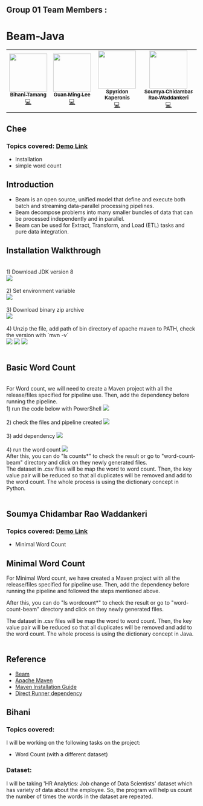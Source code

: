 ## Group 01 Team Members :
# Beam-Java
<table>
  <tr>
   <td align="center"><a href="https://github.com/blonbihani"><img src="https://avatars.githubusercontent.com/blonbihani" width="100px;" alt=""/><br /><sub><b>Bihani Tamang</b></sub></a><br /><a href="https://github.com/blonbihani" title="Code">💻</a></td>
  <td align="center"><a href="https://github.com/GuanMingChee"><img src="https://avatars.githubusercontent.com/GuanMingLee" width="100px;" alt=""/><br /><sub><b>Guan Ming Lee</b></sub></a><br /><a href="https://github.com/GuanMingChee" title="Code">💻</a></td>
  <td align="center"><a href="https://github.com/SpyridonKaperonis"><img src="https://avatars.githubusercontent.com/SpyridonKaperonis" width="100px;" alt=""/><br /><sub><b>Spyridon Kaperonis</b></sub></a><br /><a href="https://github.com/SpyridonKaperonis" title="Code">💻</a></td>
   <td align="center"><a href="https://github.com/soumyarao28"><img src="https://avatars.githubusercontent.com/soumyarao28" width="100px;" alt=""/><br /><sub><b>Soumya Chidambar Rao Waddankeri</b></sub></a><br /><a href="https://github.com/soumyarao28" title="Code">💻</a></td>
  </tr>
</table>
  
## Chee
### Topics covered: [Demo Link](https://use.vg/uQBWKw)
- Installation
- simple word count
## Introduction 
- Beam is an open source, unified model that define and execute both batch and streaming data-parallel processing pipelines. 
- Beam decompose problems into many smaller bundles of data that can be processed independently and in parallel.
- Beam can be used for Extract, Transform, and Load (ETL) tasks and pure data integration.
## Installation Walkthrough
<br/>
1) Download JDK version 8
<br/>
<img src="https://github.com/GuanMingChee/Beam-Java/blob/main/Screenshot%20(4).png">
<br/>
<br/>
2) Set environment variable
<br/>
<img src="https://github.com/GuanMingChee/Beam-Java/blob/main/Screenshot%20(3).png">
<br/>
<br/>
3) Download binary zip archive
<br/>
<img src="https://github.com/GuanMingChee/Beam-Java/blob/main/Screenshot%20(5).png">
<br/>
<br/>
4) Unzip the file, add path of bin directory of apache maven to PATH, check the version with `mvn -v`
<br/>
<img src="https://github.com/GuanMingChee/Beam-Java/blob/main/Screenshot%20(12).png">
<img src="https://github.com/GuanMingChee/Beam-Java/blob/main/Screenshot%20(6).png">
<img src="https://github.com/GuanMingChee/Beam-Java/blob/main/Screenshot%20(13).png">
<br/>
<br/>

## Basic Word Count
<br/>
For Word count, we will need to create a Maven project with all the release/files specified for pipeline use. Then, add the dependency before running the pipeline.
<br/>
1) run the code below with PowerShell
<img src="https://github.com/GuanMingChee/Beam-Java/blob/main/Screenshot%20(13)wc.png">
<br/>
<br/>
2) check the files and pipeline created
<img src="https://github.com/GuanMingChee/Beam-Java/blob/main/Screenshot%20(14)wc.png">
<br/>
<br/>
3) add dependency
<img src="https://github.com/GuanMingChee/Beam-Java/blob/main/Screenshot%20(7).png">
<br/>
<br/>
4) run the word count
<img src="https://github.com/GuanMingChee/Beam-Java/blob/main/Screenshot%20(8).png">
<br/>
After this, you can do "ls counts*" to check the result or go to "word-count-beam" directory and click on they newly generated files.
<br/>
The dataset in .csv files will be map the word to word count. Then, the key value pair will be reduced so that all duplicates will be removed and add to the word count. The whole process is using the dictionary concept in Python. 
<br/>
<br/>

## Soumya Chidambar Rao Waddankeri
### Topics covered: [Demo Link](https://use.vg/uQBWKw)
- Minimal Word Count
## Minimal Word Count
For Minimal Word count, we have created a Maven project with all the release/files specified for pipeline use. Then, add the dependency before running the pipeline and followed the steps mentioned above.

After this, you can do "ls wordcount*" to check the result or go to "word-count-beam" directory and click on they newly generated files.

The dataset in .csv files will be map the word to word count. Then, the key value pair will be reduced so that all duplicates will be removed and add to the word count. The whole process is using the dictionary concept in Java. 
<br/>
<br/>

## Reference
- [Beam](https://beam.apache.org/get-started/quickstart-java/)
- [Apache Maven](https://maven.apache.org/download.cgi)
- [Maven Installation Guide](https://maven.apache.org/install.html)
- [Direct Runner dependency](https://beam.apache.org/documentation/runners/direct/)

## Bihani
### Topics covered:
I will be working on the following tasks on the project:

- Word Count (with a different dataset)

### Dataset:
I will be taking 'HR Analytics: Job change of Data Scientists' dataset which has variety of data about the employee. So, the program will help us count the number of times the words in the dataset are repeated.
